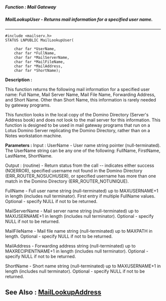 ##### Function : Mail Gateway
##### MailLookupUser - Returns mail information for a specified user name.
---
```
#include <mailserv.h>
STATUS LNPUBLIC MailLookupUser(

	char far *UserName,
	char far *FullName,
	char far *MailServerName,
	char far *MailFileName,
	char far *MailAddress,
	char far *ShortName);
```
**Description :**

This function returns the following mail information for a specified user 
name:  Full Name, Mail Server Name, Mail File Name, Forwarding Address, and 
Short Name.  Other than Short Name, this information is rarely needed by 
gateway programs.

This function looks in the local copy of the Domino Directory (Server's Address 
book) and does not look to the mail server for this information.  This function 
is designed to be used in mail gateway programs that run on a Lotus Domino 
Server replicating the Domino Directory, rather than on a Notes workstation 
machine.

**Parameters :**
Input :
UserName  -  User name string pointer (null-terminated).  The UserName string can be any one of the following:  FullName, FirstName, LastName, ShortName.

Output :
(routine)  -   Return status from the call -- indicates either success (NOERROR), specified username not found in the Domino Directory (ERR_ROUTER_NOSUCHUSER), or specified username has more than one match in the Domino Directory (ERR_ROUTER_NOTUNIQUE).


FullName  -  Full user name string (null-terminated) up to MAXUSERNAME+1 in length (includes null terminator).  First entry if multiple FullName values.  Optional - specify NULL if not to be returned.

MailServerName  -  Mail server name string (null-terminated) up to MAXUSERNAME+1 in length (includes null terminator).  Optional - specify NULL if not to be returned.

MailFileName  -  Mail file name string (null-terminated) up to MAXPATH in length.  Optional - specify NULL if not to be returned.

MailAddress  -  Forwarding address string (null-terminated) up to MAXRECIPIENTNAME+1 in length (includes null terminator).  Optional - specify NULL if not to be returned.

ShortName  -  Short name string (null-terminated) up to MAXUSERNAME+1 in length (includes null terminator).  Optional - specify NULL if not to be returned.


**See Also :**
[MailLookupAddress](/reference/Func/MailLookupAddress)
---
